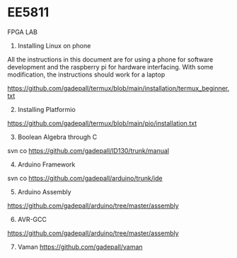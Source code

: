 # EE5811
FPGA LAB
1. Installing Linux on phone

All the instructions in this document are for using a phone for software
development and the raspberry pi for hardware interfacing.  With some modification,
the instructions should work for a laptop



https://github.com/gadepall/termux/blob/main/installation/termux_beginner.txt

2.  Installing Platformio

https://github.com/gadepall/termux/blob/main/pio/installation.txt

3.  Boolean Algebra through C

svn co https://github.com/gadepall/ID130/trunk/manual

4.  Arduino Framework

svn co https://github.com/gadepall/arduino/trunk/ide

5.  Arduino Assembly 

https://github.com/gadepall/arduino/tree/master/assembly


6.  AVR-GCC

https://github.com/gadepall/arduino/tree/master/assembly

7.  Vaman
https://github.com/gadepall/vaman


